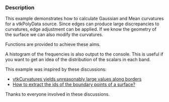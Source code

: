 ### Description

This example demonstrates how to calculate Gaussian and Mean curvatures for a vtkPolyData source. Since edges can produce large discrepancies to curvatures, edge adjustment can be applied. If we know the geometry of the surface we can also modify the curvatures.

Functions are provided to achieve these aims.

A histogram of the frequencies is also output to the console. This is useful if you want to get an idea of the distribution of the scalars in each band.

This example was inspired by these discussions:

- [vtkCurvatures yields unreasonably large values along borders](https://discourse.vtk.org/t/vtkcurvatures-yields-unreasonably-large-values-along-borders/2527)
- [How to extract the ids of the boundary points of a surface?](https://discourse.vtk.org/t/2530/3)

Thanks to everyone involved in these discussions.
